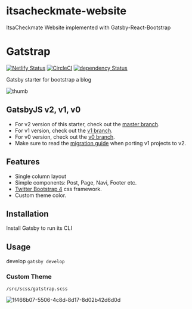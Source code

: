 # itsacheckmate-website

ItsaCheckmate Website implemented with Gatsby-React-Bootstrap

# Gatstrap

[![Netlify Status](https://api.netlify.com/api/v1/badges/fa249a3a-68ea-4b4b-9aa6-394c87099ee1/deploy-status)](https://app.netlify.com/sites/gatstrap/deploys)
[![CircleCI](https://circleci.com/gh/jaxx2104/gatsby-starter-bootstrap.svg?style=svg)](https://circleci.com/gh/jaxx2104/gatsby-starter-bootstrap)
[![dependency Status](https://img.shields.io/david/jaxx2104/gatsby-starter-bootstrap.svg?style=flat-square)](https://david-dm.org/jaxx2104/gatsby-starter-bootstrap#info=dependencies)

Gatsby starter for bootstrap a blog

![thumb](https://user-images.githubusercontent.com/2681007/42584980-656c9406-856f-11e8-882f-cafa9d89b395.png)

## GatsbyJS v2, v1, v0

- For v2 version of this starter, check out the [master branch](https://github.com/jaxx2104/gatsby-starter-bootstrap).
- For v1 version, check out the [v1 branch](https://github.com/jaxx2104/gatsby-starter-bootstrap/tree/v1).
- For v0 version, check out the [v0 branch](https://github.com/jaxx2104/gatsby-starter-bootstrap/tree/v0).
- Make sure to read the [migration guide](https://next.gatsbyjs.org/docs/migrating-from-v1-to-v2/) when porting v1 projects to v2.

## Features

- Single column layout
- Simple components: Post, Page, Navi, Footer etc.
- [Twitter Bootstrap 4](https://github.com/twbs/bootstrap) css framework.
- Custom theme color.

## Installation

Install Gatsby to run its CLI

## Usage

develop
`gatsby develop`

### Custom Theme

`/src/scss/gatstrap.scss`

![1f466b07-5506-4c8d-8d17-8d02b42d6d0d](https://user-images.githubusercontent.com/2681007/43086458-5092d0be-8ed8-11e8-8125-8b336fdd3b43.gif)
